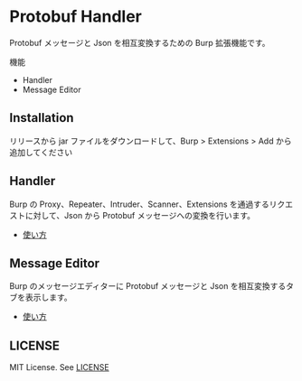 # Protobuf Handler

Protobuf メッセージと Json を相互変換するための Burp 拡張機能です。　　

機能
- Handler
- Message Editor

## Installation

リリースから jar ファイルをダウンロードして、Burp > Extensions > Add から追加してください

## Handler

Burp の Proxy、Repeater、Intruder、Scanner、Extensions を通過するリクエストに対して、Json から Protobuf メッセージへの変換を行います。

* [使い方](doc/handler.md)

## Message Editor

Burp のメッセージエディターに Protobuf メッセージと Json を相互変換するタブを表示します。

* [使い方](doc/message-editor.md)

## LICENSE

MIT License. See [LICENSE](LICENSE)